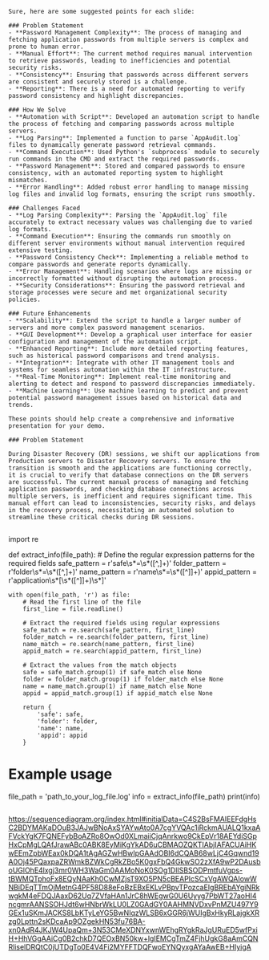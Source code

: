 ```
Sure, here are some suggested points for each slide:

### Problem Statement
- **Password Management Complexity**: The process of managing and fetching application passwords from multiple servers is complex and prone to human error.
- **Manual Effort**: The current method requires manual intervention to retrieve passwords, leading to inefficiencies and potential security risks.
- **Consistency**: Ensuring that passwords across different servers are consistent and securely stored is a challenge.
- **Reporting**: There is a need for automated reporting to verify password consistency and highlight discrepancies.

### How We Solve
- **Automation with Script**: Developed an automation script to handle the process of fetching and comparing passwords across multiple servers.
- **Log Parsing**: Implemented a function to parse `AppAudit.log` files to dynamically generate password retrieval commands.
- **Command Execution**: Used Python's `subprocess` module to securely run commands in the CMD and extract the required passwords.
- **Password Management**: Stored and compared passwords to ensure consistency, with an automated reporting system to highlight mismatches.
- **Error Handling**: Added robust error handling to manage missing log files and invalid log formats, ensuring the script runs smoothly.

### Challenges Faced
- **Log Parsing Complexity**: Parsing the `AppAudit.log` file accurately to extract necessary values was challenging due to varied log formats.
- **Command Execution**: Ensuring the commands run smoothly on different server environments without manual intervention required extensive testing.
- **Password Consistency Check**: Implementing a reliable method to compare passwords and generate reports dynamically.
- **Error Management**: Handling scenarios where logs are missing or incorrectly formatted without disrupting the automation process.
- **Security Considerations**: Ensuring the password retrieval and storage processes were secure and met organizational security policies.

### Future Enhancements
- **Scalability**: Extend the script to handle a larger number of servers and more complex password management scenarios.
- **GUI Development**: Develop a graphical user interface for easier configuration and management of the automation script.
- **Enhanced Reporting**: Include more detailed reporting features, such as historical password comparisons and trend analysis.
- **Integration**: Integrate with other IT management tools and systems for seamless automation within the IT infrastructure.
- **Real-Time Monitoring**: Implement real-time monitoring and alerting to detect and respond to password discrepancies immediately.
- **Machine Learning**: Use machine learning to predict and prevent potential password management issues based on historical data and trends.

These points should help create a comprehensive and informative presentation for your demo.

```

```
### Problem Statement

During Disaster Recovery (DR) sessions, we shift our applications from Production servers to Disaster Recovery servers. To ensure the transition is smooth and the applications are functioning correctly, it is crucial to verify that database connections on the DR servers are successful. The current manual process of managing and fetching application passwords, and checking database connections across multiple servers, is inefficient and requires significant time. This manual effort can lead to inconsistencies, security risks, and delays in the recovery process, necessitating an automated solution to streamline these critical checks during DR sessions.
```




```

```
import re

def extract_info(file_path):
    # Define the regular expression patterns for the required fields
    safe_pattern = r'safe\s*=\s*([^,]+)'
    folder_pattern = r'folder\s*=\s*([^,]+)'
    name_pattern = r'name\s*=\s*([^]]+)'
    appid_pattern = r'application\s*\[\s*([^]]+)\s*\]'
    
    with open(file_path, 'r') as file:
        # Read the first line of the file
        first_line = file.readline()
        
        # Extract the required fields using regular expressions
        safe_match = re.search(safe_pattern, first_line)
        folder_match = re.search(folder_pattern, first_line)
        name_match = re.search(name_pattern, first_line)
        appid_match = re.search(appid_pattern, first_line)
        
        # Extract the values from the match objects
        safe = safe_match.group(1) if safe_match else None
        folder = folder_match.group(1) if folder_match else None
        name = name_match.group(1) if name_match else None
        appid = appid_match.group(1) if appid_match else None
        
        return {
            'safe': safe,
            'folder': folder,
            'name': name,
            'appid': appid
        }

# Example usage
file_path = 'path_to_your_log_file.log'
info = extract_info(file_path)
print(info)

```
```
https://sequencediagram.org/index.html#initialData=C4S2BsFMAIEEFdgHsC2BDYMAKaDOuB3JAJwBNoAxSYAYwAto0A7cgYVQAc1iRckmAUALQ1kxaAFVckYgK7FQNEFybBoAZRo8OwOd0XLmaiiCjqAnrkwo9CkEpVr18AEYdiSGpHxCpMgLQAfJrawABc0ABK8EyMiKgYkAD6uCBMAOZQKTIAbjIAFACUAiHKwEEmZpbWEax0kDQA1tAgAGZwHBwIpGAAdOBI6dCQAB68wLjC4Gqwnd19A0Oj45PQaxpaZRWmkBZWkCgRkZBo5K0gxFbQ4GkwSO2zXfA9wP2DAusboUGlOhE4lxgj3mr0WH3WaGm0AAMoNoK0SOg1DlISBSODPmtfuVgps-tBWMQTphoFx8EQyNAaKh0CwMZjsT9XO5PN5cBEAPIcSCxVgAWQAIowWNBiDEqTTmOjMetnG4PF58D88eFoBzEBxEKLvPBpvTPozcaEIgBREbAYgiNRkwgkM4eFDQJAaxD62Uq7ZVfaHAn1JrC8hWEgwG0U6Uyyg7PbWT27aoHI4ncgmrAANSSOHJdt6wHNbrWkLU0LZ0GAdGY0AAHMNVDxvPnMZU497Y9GEx1uSKmJACKS8LbKTyLeYG5BwNIqzWLSB6xGGR6jWUIgBxHkyRLajgkXRzg0Lpttn2sKDcaAp9OZgekHN53fu76BA-xn0AdR4JKJW4UpaQm+3N53CMeXDNYxwnWEhgRYgkRaJgURuED5wfPxiH+HhVGgAAiCg0B2chkD7QEOxBN50kw+lgIEMCgTmZ4FjhUgkG8aAmCQNRliselDRQtC0jUTDgTo0E4V4Fi2MYFFTDQFwoEYNQyxgAYaAwEB+HIyigA
```
